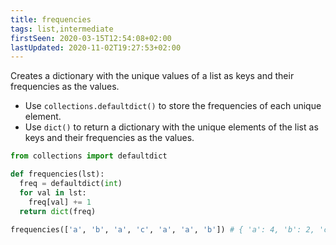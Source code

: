 ```yaml
---
title: frequencies
tags: list,intermediate
firstSeen: 2020-03-15T12:54:08+02:00
lastUpdated: 2020-11-02T19:27:53+02:00
---
```


Creates a dictionary with the unique values of a list as keys and their frequencies as the values.

- Use `collections.defaultdict()` to store the frequencies of each unique element.
- Use `dict()` to return a dictionary with the unique elements of the list as keys and their frequencies as the values.

```py
from collections import defaultdict

def frequencies(lst):
  freq = defaultdict(int)
  for val in lst:
    freq[val] += 1
  return dict(freq)
```

```py
frequencies(['a', 'b', 'a', 'c', 'a', 'a', 'b']) # { 'a': 4, 'b': 2, 'c': 1 }
```

